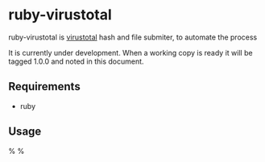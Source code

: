 ruby-virustotal
===

ruby-virustotal is [virustotal](http://www.virustotal.org) hash and file submiter, to automate the process


It is currently under development. When a working copy is ready it will be tagged 1.0.0 and noted in this document.

Requirements
---

* ruby


Usage
---

 %
 %